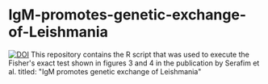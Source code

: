# IgM-promotes-genetic-exchange-of-Leishmania
[![DOI](https://www.biorxiv.org/content/10.1101/2022.06.09.495557v1)](https://www.biorxiv.org/content/10.1101/2022.06.09.495557v1)
This repository contains the R script that was used to execute the Fisher's exact test shown in figures 3 and 4 in the publication by Serafim et al. titled: "IgM promotes genetic exchange of Leishmania"
